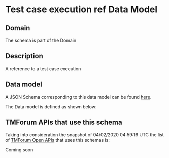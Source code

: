 # Test case execution ref Data Model

## Domain

The  schema is part of the  Domain

## Description

A reference to a test case execution

## Data model

A JSON Schema corresponding to this data model can be found
[here](https://github.com/tmforum-rand/schemas/blob/candidates/Common/TestCaseExecutionRef.schema.json).

The Data model is defined as shown below:





## TMForum APIs that use this schema

Taking into consideration the snapshot of 04/02/2020 04:59:16 UTC the list of [TMForum Open APIs](https://www.tmforum.org/open-apis/) that uses this schemas is:

Coming soon